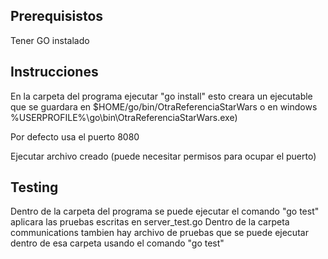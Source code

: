 ## Prerequisistos

Tener GO instalado

## Instrucciones

En la carpeta del programa ejecutar "go install" esto creara un ejecutable
que se guardara en $HOME/go/bin/OtraReferenciaStarWars o en windows %USERPROFILE%\go\bin\OtraReferenciaStarWars.exe)

Por defecto usa el puerto 8080

Ejecutar archivo creado (puede necesitar permisos para ocupar el puerto)

## Testing

Dentro de la carpeta del programa se puede ejecutar el comando "go test" aplicara las pruebas escritas en server_test.go
Dentro de la carpeta communications tambien hay archivo de pruebas que se puede ejecutar dentro de esa carpeta usando el comando "go test"
